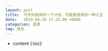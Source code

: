 ```yaml
---
layout: post
title:  今天你放弃的一个计划，可能是放弃的一种人生
date:   2019-04-20 17:25:00 +0800
categories: 语录
tag: 成长
---
```


* content
{:toc}


